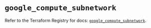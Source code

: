 # `google_compute_subnetwork`

Refer to the Terraform Registry for docs: [`google_compute_subnetwork`](https://registry.terraform.io/providers/hashicorp/google/5.28.0/docs/resources/compute_subnetwork).
